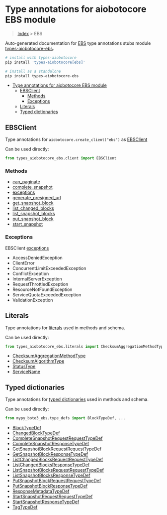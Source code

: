 <a id="type-annotations-for-aiobotocore-ebs-module"></a>

# Type annotations for aiobotocore EBS module

> [Index](..) > EBS

Auto-generated documentation for
[EBS](https://boto3.amazonaws.com/v1/documentation/api/latest/reference/services/ebs.html#EBS)
type annotations stubs module
[types-aiobotocore-ebs](https://pypi.org/project/types-aiobotocore-ebs/).

```bash
# install with types-aiobotocore
pip install 'types-aiobotocore[ebs]'

# install as a standalone
pip install types-aiobotocore-ebs
```

- [Type annotations for aiobotocore EBS module](#type-annotations-for-aiobotocore-ebs-module)
  - [EBSClient](#ebsclient)
    - [Methods](#methods)
    - [Exceptions](#exceptions)
  - [Literals](#literals)
  - [Typed dictionaries](#typed-dictionaries)

<a id="ebsclient"></a>

## EBSClient

Type annotations for `aiobotocore.create_client("ebs")` as
[EBSClient](./client.md)

Can be used directly:

```python
from types_aiobotocore_ebs.client import EBSClient
```

<a id="methods"></a>

### Methods

- [can_paginate](./client.md#can_paginate)
- [complete_snapshot](./client.md#complete_snapshot)
- [exceptions](./client.md#exceptions)
- [generate_presigned_url](./client.md#generate_presigned_url)
- [get_snapshot_block](./client.md#get_snapshot_block)
- [list_changed_blocks](./client.md#list_changed_blocks)
- [list_snapshot_blocks](./client.md#list_snapshot_blocks)
- [put_snapshot_block](./client.md#put_snapshot_block)
- [start_snapshot](./client.md#start_snapshot)

<a id="exceptions"></a>

### Exceptions

EBSClient [exceptions](./client.md#exceptions)

- AccessDeniedException
- ClientError
- ConcurrentLimitExceededException
- ConflictException
- InternalServerException
- RequestThrottledException
- ResourceNotFoundException
- ServiceQuotaExceededException
- ValidationException

<a id="literals"></a>

## Literals

Type annotations for [literals](./literals.md) used in methods and schema.

Can be used directly:

```python
from types_aiobotocore_ebs.literals import ChecksumAggregationMethodType, ...
```

- [ChecksumAggregationMethodType](./literals.md#checksumaggregationmethodtype)
- [ChecksumAlgorithmType](./literals.md#checksumalgorithmtype)
- [StatusType](./literals.md#statustype)
- [ServiceName](./literals.md#servicename)

<a id="typed-dictionaries"></a>

## Typed dictionaries

Type annotations for [typed dictionaries](./type_defs.md) used in methods and
schema.

Can be used directly:

```python
from mypy_boto3_ebs.type_defs import BlockTypeDef, ...
```

- [BlockTypeDef](./type_defs.md#blocktypedef)
- [ChangedBlockTypeDef](./type_defs.md#changedblocktypedef)
- [CompleteSnapshotRequestRequestTypeDef](./type_defs.md#completesnapshotrequestrequesttypedef)
- [CompleteSnapshotResponseTypeDef](./type_defs.md#completesnapshotresponsetypedef)
- [GetSnapshotBlockRequestRequestTypeDef](./type_defs.md#getsnapshotblockrequestrequesttypedef)
- [GetSnapshotBlockResponseTypeDef](./type_defs.md#getsnapshotblockresponsetypedef)
- [ListChangedBlocksRequestRequestTypeDef](./type_defs.md#listchangedblocksrequestrequesttypedef)
- [ListChangedBlocksResponseTypeDef](./type_defs.md#listchangedblocksresponsetypedef)
- [ListSnapshotBlocksRequestRequestTypeDef](./type_defs.md#listsnapshotblocksrequestrequesttypedef)
- [ListSnapshotBlocksResponseTypeDef](./type_defs.md#listsnapshotblocksresponsetypedef)
- [PutSnapshotBlockRequestRequestTypeDef](./type_defs.md#putsnapshotblockrequestrequesttypedef)
- [PutSnapshotBlockResponseTypeDef](./type_defs.md#putsnapshotblockresponsetypedef)
- [ResponseMetadataTypeDef](./type_defs.md#responsemetadatatypedef)
- [StartSnapshotRequestRequestTypeDef](./type_defs.md#startsnapshotrequestrequesttypedef)
- [StartSnapshotResponseTypeDef](./type_defs.md#startsnapshotresponsetypedef)
- [TagTypeDef](./type_defs.md#tagtypedef)

